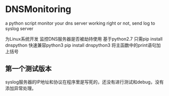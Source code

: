 # DNSMonitoring
a python script monitor your dns server working right or not, send log to syslog server

为Linux系统开发 监控DNS服务器是否被劫持使用 基于python2.7 只需pip install dnspython
快速兼容python3 pip install dnspython3 将主函数中的print语句加上括号
## 第一个测试版本
syslog服务器的IP地址和协议在程序里是写死的，还没有进行测试和debug，没有添加异常处理。